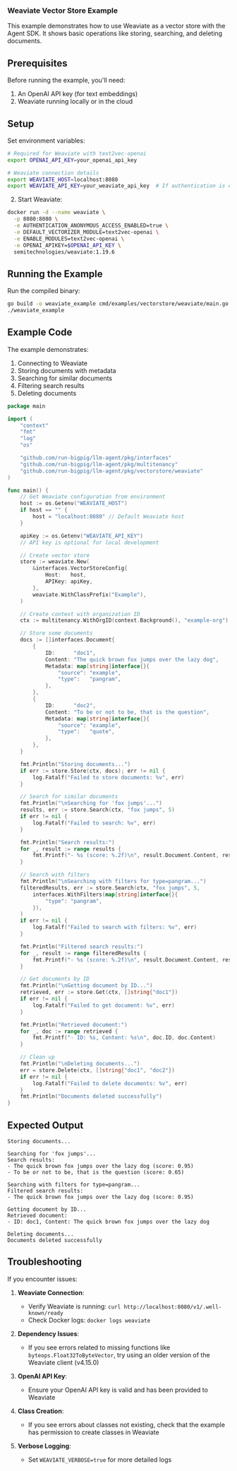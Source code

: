 ### Weaviate Vector Store Example
This example demonstrates how to use Weaviate as a vector store with the Agent SDK. It shows basic operations like storing, searching, and deleting documents.
## Prerequisites
Before running the example, you'll need:
1. An OpenAI API key (for text embeddings)
2. Weaviate running locally or in the cloud

## Setup

Set environment variables:
```bash
# Required for Weaviate with text2vec-openai
export OPENAI_API_KEY=your_openai_api_key

# Weaviate connection details
export WEAVIATE_HOST=localhost:8080
export WEAVIATE_API_KEY=your_weaviate_api_key  # If authentication is enabled
```

2. Start Weaviate:

```bash
docker run -d --name weaviate \
  -p 8080:8080 \
  -e AUTHENTICATION_ANONYMOUS_ACCESS_ENABLED=true \
  -e DEFAULT_VECTORIZER_MODULE=text2vec-openai \
  -e ENABLE_MODULES=text2vec-openai \
  -e OPENAI_APIKEY=$OPENAI_API_KEY \
  semitechnologies/weaviate:1.19.6
```

## Running the Example

Run the compiled binary:

```bash
go build -o weaviate_example cmd/examples/vectorstore/weaviate/main.go
./weaviate_example
```

## Example Code

The example demonstrates:

1. Connecting to Weaviate
2. Storing documents with metadata
3. Searching for similar documents
4. Filtering search results
5. Deleting documents

```go:cmd/examples/vectorstore/weaviate/main.go
package main

import (
	"context"
	"fmt"
	"log"
	"os"

	"github.com/run-bigpig/llm-agent/pkg/interfaces"
	"github.com/run-bigpig/llm-agent/pkg/multitenancy"
	"github.com/run-bigpig/llm-agent/pkg/vectorstore/weaviate"
)

func main() {
	// Get Weaviate configuration from environment
	host := os.Getenv("WEAVIATE_HOST")
	if host == "" {
		host = "localhost:8080" // Default Weaviate host
	}

	apiKey := os.Getenv("WEAVIATE_API_KEY")
	// API key is optional for local development

	// Create vector store
	store := weaviate.New(
		&interfaces.VectorStoreConfig{
			Host:   host,
			APIKey: apiKey,
		},
		weaviate.WithClassPrefix("Example"),
	)

	// Create context with organization ID
	ctx := multitenancy.WithOrgID(context.Background(), "example-org")

	// Store some documents
	docs := []interfaces.Document{
		{
			ID:      "doc1",
			Content: "The quick brown fox jumps over the lazy dog",
			Metadata: map[string]interface{}{
				"source": "example",
				"type":   "pangram",
			},
		},
		{
			ID:      "doc2",
			Content: "To be or not to be, that is the question",
			Metadata: map[string]interface{}{
				"source": "example",
				"type":   "quote",
			},
		},
	}

	fmt.Println("Storing documents...")
	if err := store.Store(ctx, docs); err != nil {
		log.Fatalf("Failed to store documents: %v", err)
	}

	// Search for similar documents
	fmt.Println("\nSearching for 'fox jumps'...")
	results, err := store.Search(ctx, "fox jumps", 5)
	if err != nil {
		log.Fatalf("Failed to search: %v", err)
	}

	fmt.Println("Search results:")
	for _, result := range results {
		fmt.Printf("- %s (score: %.2f)\n", result.Document.Content, result.Score)
	}

	// Search with filters
	fmt.Println("\nSearching with filters for type=pangram...")
	filteredResults, err := store.Search(ctx, "fox jumps", 5,
		interfaces.WithFilters(map[string]interface{}{
			"type": "pangram",
		}),
	)
	if err != nil {
		log.Fatalf("Failed to search with filters: %v", err)
	}

	fmt.Println("Filtered search results:")
	for _, result := range filteredResults {
		fmt.Printf("- %s (score: %.2f)\n", result.Document.Content, result.Score)
	}

	// Get documents by ID
	fmt.Println("\nGetting document by ID...")
	retrieved, err := store.Get(ctx, []string{"doc1"})
	if err != nil {
		log.Fatalf("Failed to get document: %v", err)
	}

	fmt.Println("Retrieved document:")
	for _, doc := range retrieved {
		fmt.Printf("- ID: %s, Content: %s\n", doc.ID, doc.Content)
	}

	// Clean up
	fmt.Println("\nDeleting documents...")
	err = store.Delete(ctx, []string{"doc1", "doc2"})
	if err != nil {
		log.Fatalf("Failed to delete documents: %v", err)
	}
	fmt.Println("Documents deleted successfully")
}
```

## Expected Output

```
Storing documents...

Searching for 'fox jumps'...
Search results:
- The quick brown fox jumps over the lazy dog (score: 0.95)
- To be or not to be, that is the question (score: 0.65)

Searching with filters for type=pangram...
Filtered search results:
- The quick brown fox jumps over the lazy dog (score: 0.95)

Getting document by ID...
Retrieved document:
- ID: doc1, Content: The quick brown fox jumps over the lazy dog

Deleting documents...
Documents deleted successfully
```

## Troubleshooting

If you encounter issues:

1. **Weaviate Connection**:
   - Verify Weaviate is running: `curl http://localhost:8080/v1/.well-known/ready`
   - Check Docker logs: `docker logs weaviate`

2. **Dependency Issues**:
   - If you see errors related to missing functions like `byteops.Float32ToByteVector`, try using an older version of the Weaviate client (v4.15.0)

3. **OpenAI API Key**:
   - Ensure your OpenAI API key is valid and has been provided to Weaviate

4. **Class Creation**:
   - If you see errors about classes not existing, check that the example has permission to create classes in Weaviate

5. **Verbose Logging**:
   - Set `WEAVIATE_VERBOSE=true` for more detailed logs
